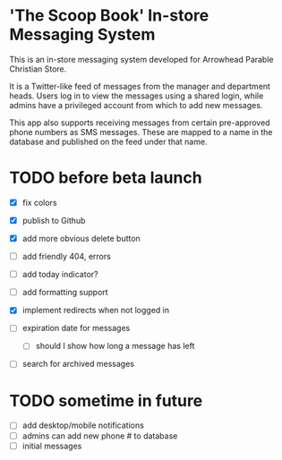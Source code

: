 # 'The Scoop Book' In-store Messaging System
This is an in-store messaging system developed for Arrowhead Parable Christian Store.

It is a Twitter-like feed of messages from the manager and department heads. Users log in to view the messages using a shared login, while admins have a privileged account from which to add new messages.

This app also supports receiving messages from certain pre-approved phone numbers as SMS messages. These are mapped to a name in the database and published on the feed under that name.

# TODO before beta launch
- [x] fix colors
- [x] publish to Github
- [x] add more obvious delete button
- [ ] add friendly 404, errors
- [ ] add today indicator?
- [ ] add formatting support
- [x] implement redirects when not logged in
- [ ] expiration date for messages
  - [ ] should I show how long a message has left
- [ ] search for archived messages


# TODO sometime in future
- [ ] add desktop/mobile notifications
- [ ] admins can add new phone # to database
- [ ] initial messages